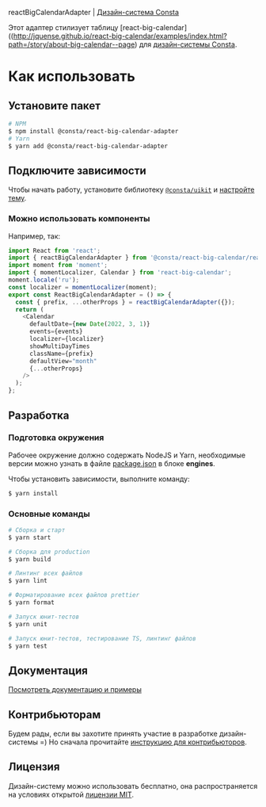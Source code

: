 reactBigCalendarAdapter | [Дизайн-система Consta](https://consta.design/)

Этот адаптер стилизует таблицу [react-big-calendar]((http://jquense.github.io/react-big-calendar/examples/index.html?path=/story/about-big-calendar--page) для [дизайн-системы Consta](https://consta.design/).

# Как использовать

## Установите пакет

```sh
# NPM
$ npm install @consta/react-big-calendar-adapter
# Yarn
$ yarn add @consta/react-big-calendar-adapter
```

## Подключите зависимости

Чтобы начать работу, установите библиотеку [`@consta/uikit`](https://www.npmjs.com/package/@consta/uikit) и [настройте тему](http://portal.consta.design/portal/uikit/theme-themeabout).

### Можно использовать компоненты

Например, так:

```js
import React from 'react';
import { reactBigCalendarAdapter } from '@consta/react-big-calendar/reactBigCalendarAdapter';
import moment from 'moment';
import { momentLocalizer, Calendar } from 'react-big-calendar';
moment.locale('ru');
const localizer = momentLocalizer(moment);
export const ReactBigCalendarAdapter = () => {
  const { prefix, ...otherProps } = reactBigCalendarAdapter({});
  return (
    <Calendar
      defaultDate={new Date(2022, 3, 1)}
      events={events}
      localizer={localizer}
      showMultiDayTimes
      className={prefix}
      defaultView="month"
      {...otherProps}
    />
  );
};
```

## Разработка

### Подготовка окружения

Рабочее окружение должно содержать NodeJS и Yarn, необходимые версии можно узнать в файле [package.json](./package.json) в блоке **engines**.

Чтобы установить зависимости, выполните команду:

```sh
$ yarn install
```

### Основные команды

```sh
# Сборка и старт
$ yarn start

# Сборка для production
$ yarn build

# Линтинг всех файлов
$ yarn lint

# Форматирование всех файлов prettier
$ yarn format

# Запуск юнит-тестов
$ yarn unit

# Запуск юнит-тестов, тестирование TS, линтинг файлов
$ yarn test
```

## Документация

[Посмотреть документацию и примеры](http://react-big-calendar-adapter.consta.design/)

## Контрибьюторам

Будем рады, если вы захотите принять участие в разработке дизайн-системы =) Но сначала прочитайте [инструкцию для контрибьюторов](http://portal.consta.design/libs/portal/custom-contribute).

## Лицензия

Дизайн-систему можно использовать бесплатно, она распространяется на условиях открытой [лицензии MIT](https://consta.design/static/licence_mit.pdf).
